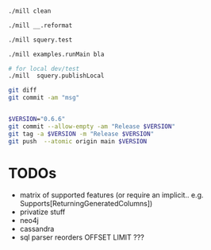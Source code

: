 


```sh


./mill clean

./mill __.reformat

./mill squery.test

./mill examples.runMain bla

# for local dev/test
./mill  squery.publishLocal

git diff
git commit -am "msg"


$VERSION="0.6.6"
git commit --allow-empty -am "Release $VERSION"
git tag -a $VERSION -m "Release $VERSION"
git push  --atomic origin main $VERSION


```

# TODOs

- matrix of supported features (or require an implicit.. e.g. Supports[ReturningGeneratedColumns])
- privatize stuff
- neo4j
- cassandra
- sql parser reorders OFFSET LIMIT ???
